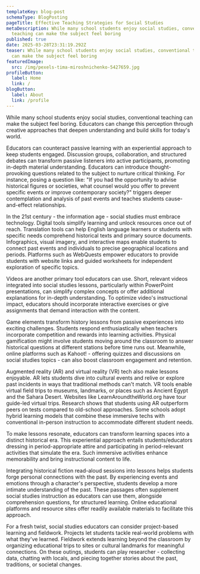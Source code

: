 ```yaml
---
templateKey: blog-post
schemaType: BlogPosting
pageTitle: Effective Teaching Strategies for Social Studies
metaDescription: While many school students enjoy social studies, conventional
  teaching can make the subject feel boring
published: true
date: 2025-03-28T23:31:19.292Z
teaser: While many school students enjoy social studies, conventional teaching
  can make the subject feel boring
featuredImage:
  src: /img/pexels-tima-miroshnichenko-5427659.jpg
profileButton:
  label: Home
  link: /
blogButton:
  label: About
  link: /profile
---
```

While many school students enjoy social studies, conventional teaching can make the subject feel boring. Educators can change this perception through creative approaches that deepen understanding and build skills for today's world.



Educators can counteract passive learning with an experiential approach to keep students engaged. Discussion groups, collaboration, and structured debates can transform passive listeners into active participants, promoting in-depth material understanding. Educators can introduce thought-provoking questions related to the subject to nurture critical thinking. For instance, posing а question like: "If you had the opportunity to advise historical figures or societies, what counsel would you offer to prevent specific events or improve contemporary society?" triggers deeper contemplation and analysis of past events and teaches students cause-and-effect relationships.



In the 21st century - the information age - social studies must embrace technology. Digital tools simplify learning and unlock resources once out of reach. Translation tools can help English language learners or students with specific needs comprehend historical texts and primary source documents. Infographics, visual imagery, and interactive maps enable students to connect past events and individuals to precise geographical locations and periods. Platforms such as WebQuests empower educators to provide students with website links and guided worksheets for independent exploration of specific topics.



Videos are another primary tool educators can use. Short, relevant videos integrated into social studies lessons, particularly within PowerPoint presentations, can simplify complex concepts or offer additional explanations for in-depth understanding. To optimize video's instructional impact, educators should incorporate interactive exercises or give assignments that demand interaction with the content.



Game elements transform history lessons from passive experiences into exciting challenges. Students respond enthusiastically when teachers incorporate competition and rewards into learning activities. Physical gamification might involve students moving around the classroom to answer historical questions at different stations before time runs out. Meanwhile, online platforms such as Kahoot! - offering quizzes and discussions on social studies topics - can also boost classroom engagement and retention.



Augmented reality (AR) and virtual reality (VR) tech also make lessons enjoyable. AR lets students dive into cultural events and relive or explore past incidents in ways that traditional methods can't match. VR tools enable virtual field trips to museums, landmarks, or places such as Ancient Egypt and the Sahara Desert. Websites like LearnAroundtheWorld.org have tour guide-led virtual trips. Research shows that students using AR outperform peers on tests compared to old-school approaches. Some schools adopt hybrid learning models that combine these immersive techs with conventional in-person instruction to accommodate different student needs.



To make lessons resonate, educators can transform learning spaces into a distinct historical era. This experiential approach entails students/educators dressing in period-appropriate attire and participating in period-relevant activities that simulate the era. Such immersive activities enhance memorability and bring instructional content to life.



Integrating historical fiction read-aloud sessions into lessons helps students forge personal connections with the past. By experiencing events and emotions through а character's perspective, students develop a more intimate understanding of the past. These passages often supplement social studies instruction as educators can use them, alongside comprehension questions, for structured learning. Online educational platforms and resource sites offer readily available materials to facilitate this approach.



For a fresh twist, social studies educators can consider project-based learning and fieldwork. Projects let students tackle real-world problems with what they've learned. Fieldwork extends learning beyond the classroom by organizing educational trips to sites or cultural landmarks for meaningful connections. On these outings, students can play researcher - collecting data, chatting with locals, and piecing together stories about the past, traditions, or societal changes.